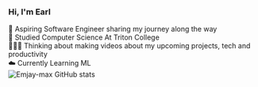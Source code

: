 ### Hi, I'm Earl

🌱 Aspiring Software Engineer sharing my journey along the way<br>
🤖 Studied Computer Science At Triton College<br>
👨🏾‍🔬 Thinking about making videos about my upcoming projects, tech and productivity<br>
☁️ Currently Learning ML<br>
![Emjay-max GitHub stats](https://github-readme-stats.vercel.app/api?username=Emjay-max&hide=contribs,prs)
